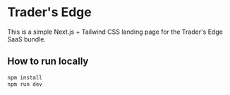 # Trader's Edge

This is a simple Next.js + Tailwind CSS landing page for the Trader's Edge SaaS bundle.

## How to run locally

```bash
npm install
npm run dev
